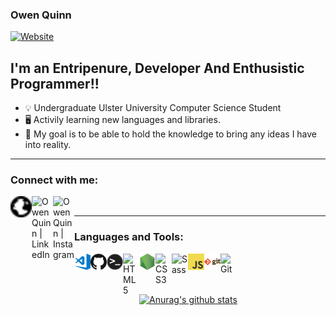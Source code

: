### Owen Quinn

[![Website](https://img.shields.io/website?label=OwenQuinn.co.uk&style=for-the-badge&url=https%3A%2F%2Fowenquinn.co.uk)](https://owenquinn.co.uk)


## I'm an Entripenure, Developer And Enthusistic Programmer!!

- 💡 Undergraduate Ulster University Computer Science Student
- 🖥️ Activily learning new languages and libraries.
- 🚀 My goal is to be able to hold the knowledge to bring any ideas I have into reality.

---
### Connect with me:

[<img align="left" alt="owenquinn.co.uk" width="34px" src="https://raw.githubusercontent.com/iconic/open-iconic/master/svg/globe.svg" />][website]

[<img align="left" alt="OwenQuinn | LinkedIn" width="34px" src="https://cdn.jsdelivr.net/npm/simple-icons@v3/icons/linkedin.svg" />][linkedin]

[<img align="left" alt="OwenQuinn | Instagram" width="34px" src="https://cdn.jsdelivr.net/npm/simple-icons@v3/icons/instagram.svg" />][instagram]

<br />

---

### Languages and Tools:


[<img align="left" alt="Visual Studio Code" width="26px" src="https://raw.githubusercontent.com/github/explore/80688e429a7d4ef2fca1e82350fe8e3517d3494d/topics/visual-studio-code/visual-studio-code.png" />][Github]

[<img align="left" alt="GitHub" width="26px" src="https://raw.githubusercontent.com/github/explore/78df643247d429f6cc873026c0622819ad797942/topics/github/github.png" />][Github]

[<img align="left" alt="Terminal" width="26px" src="https://raw.githubusercontent.com/github/explore/80688e429a7d4ef2fca1e82350fe8e3517d3494d/topics/terminal/terminal.png" />][Github]

[<img align="left" alt="HTML5" width="26px" src="https://cdn.jsdelivr.net/npm/programming-languages-logos@0.0.3/src/python/python_512x512.png" />][Github]

[<img align="left" alt="Node.js" width="26px" src="https://raw.githubusercontent.com/github/explore/80688e429a7d4ef2fca1e82350fe8e3517d3494d/topics/nodejs/nodejs.png" />][Github]

[<img align="left" alt="CSS3" width="26px" src="https://cdn.jsdelivr.net/npm/programming-languages-logos@0.0.3/src/php/php_512x512.png" />][Github]

[<img align="left" alt="Sass" width="26px" src="https://cdn.jsdelivr.net/npm/programming-languages-logos@0.0.3/src/html/html_512x512.png" />][Github]

[<img align="left" alt="JavaScript" width="26px" src="https://raw.githubusercontent.com/github/explore/80688e429a7d4ef2fca1e82350fe8e3517d3494d/topics/javascript/javascript.png" />][Github]

[<img align="left" alt="Git" width="26px" src="https://raw.githubusercontent.com/github/explore/80688e429a7d4ef2fca1e82350fe8e3517d3494d/topics/git/git.png" />][Github]

[<img align="left" alt="Git" width="26px" src="https://cdn.jsdelivr.net/npm/programming-languages-logos@0.0.3/src/csharp/csharp_512x512.png" />][Github]

<br />
<br />
<br />

[![Anurag's github stats](https://github-readme-stats.vercel.app/api?username=OQ2000&count_private=true&theme=dark)](https://github.com/anuraghazra/github-readme-stats)

[website]: https://www.owenquinn.co.uk
[instagram]: https://www.instagram.com/owen.quinn2000/
[linkedin]: https://www.linkedin.com/in/owen-quinn/
[GitHub]: https://github.com/OQ2000
